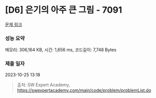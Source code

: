 # [D6] 은기의 아주 큰 그림 - 7091 

[문제 링크](https://swexpertacademy.com/main/code/problem/problemDetail.do?contestProbId=AWkIfv7qBCYDFAXC) 

### 성능 요약

메모리: 306,164 KB, 시간: 1,656 ms, 코드길이: 7,748 Bytes

### 제출 일자

2023-10-25 13:18



> 출처: SW Expert Academy, https://swexpertacademy.com/main/code/problem/problemList.do